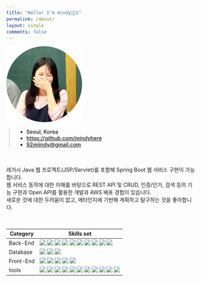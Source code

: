 ```yaml
---
title: "Hello! I'm mindy🙋🏻‍♀️"
permalink: /about/
layout: single
comments: false
---
```


<div>
    <img src="/assets/images/profile.png" alt="profile" width="40%" itemprop="image">
</div>


<div style="border-left: 2px solid rgba(199, 198, 198, 0.7); margin: 0.5em 0 0 0.5em; padding-left: 1.5em; font-weight: 500;">
    <ul class="author__urls social-icons">
        <li itemprop="homeLocation" itemscope itemtype="https://schema.org/Place">
          <i class="fas fa-fw fa-map-marker-alt" aria-hidden="true"></i> <span itemprop="name">  Seoul, Korea</span>
        </li>
        <li>
          <a href="https://github.com/mindyhere" itemprop="sameAs" rel="nofollow noopener noreferrer">
            <i class="fab fa-fw fa-github" aria-hidden="true"></i><span class="label">  https://github.com/mindyhere</span>
          </a>
        </li>
        <li>
          <a href="mailto:92miindy@gmail.com">
            <meta itemprop="email" content="92miindy@gmail.com" />
            <i class="fas fa-fw fa-envelope-square" aria-hidden="true"></i><span class="label">  92miindy@gmail.com</span>
          </a>
        </li>
    </ul>
  </div>
<br/>
<br/>
레거시 Java 웹 프로젝트(JSP/Servlet)를 포함해 Spring Boot 웹 서비스 구현이 가능합니다. <br/>
웹 서비스 동작에 대한 이해를 바탕으로 REST API 및 CRUD, 인증/인가, 검색 등의 기능 구현과 Open API를 활용한 개발과 AWS 배포 경험이 있습니다. <br/>
새로운 것에 대한 두려움이 없고, 메타인지에 기반해 계획하고 탐구하는 것을 좋아합니다. <br/>
<br/><br/>

Category|Skills set
---|--
Back-End|<img src="https://img.shields.io/badge/Java-000000?style=flat-square&logoColor=white" /> <img src="https://img.shields.io/badge/Spring-6dd33f?style=flat-square&logoColor=white" /> <img src="https://img.shields.io/badge/SpringBoot-6dd33f?style=flat-square&logoColor=white" /> <img src="https://img.shields.io/badge/SpringSecurity-6dd33f?style=flat-square&logoColor=white" /> <img src="https://img.shields.io/badge/JSP/Servlet-d3d3d3?style=flat-square&logoColor=black" /> <img src="https://img.shields.io/badge/MyBatis-b61a20?style=flat-square&logoColor=white" /> <img src="https://img.shields.io/badge/JPA:Hibernate-59666C?style=flat-square&logoColor=white" /> <img src="https://img.shields.io/badge/Python-3776AB?style=flat-square&logoColor=white" /> <img src="https://img.shields.io/badge/Django-092E20?style=flat-square&logoColor=white" /> <img src="https://img.shields.io/badge/AmazonEC2-FF9900?style=flat-square&logoColor=white" />
Database | <img src="https://img.shields.io/badge/Oracle-f80000?style=flat-square&logoColor=white" /> <img src="https://img.shields.io/badge/MySQL-4479a1?style=flat-square&logoColor=white" /> <img src="https://img.shields.io/badge/MariaDB-003545?style=flat-square&logoColor=white" />
Front-End | <img src="https://img.shields.io/badge/React-61dafb?style=flat-square&logoColor=black" /> <img src="https://img.shields.io/badge/JavaScript-f7df1e?style=flat-square&logoColor=black" /> <img src="https://img.shields.io/badge/JQuery-0769AD?style=flat-square&logoColor=black" /> <img src="https://img.shields.io/badge/Ajax-4e9ece?style=flat-square&logoColor=white" /> <img src="https://img.shields.io/badge/HTML/CSS-e34f26?style=flat-square&logoColor=white" />
tools | <img src="https://img.shields.io/badge/Git-F05032?style=flat-square&logo=Git&logoColor=black" /> <img src="https://img.shields.io/badge/GitHub-181717?style=flat-square&logo=github&logoColor=white" /> <img src="https://img.shields.io/badge/SVN-809CC9?style=flat-square&logo=subversion&logoColor=white" /> <img src="https://img.shields.io/badge/DBeaver-836d5e?style=flat-square&logo=dbeaver&logoColor=black" /> <img src="https://img.shields.io/badge/IntelliJ-000000?style=flat-square&logo=intellijidea&logoColor=white" /> <img src="https://img.shields.io/badge/VSCode-007acc?style=flat-square&logo=visualstudiocode&logoColor=white" /> <img src="https://img.shields.io/badge/STS-6dd33f?style=flat-squar&logo=spring&logoColor=black" /> <img src="https://img.shields.io/badge/Eclipse-2c2255?style=flat-square&logo=eclipseide&logoColor=white" /> <img src="https://img.shields.io/badge/Android Studio-3DDC84?style=flat-square&logo=androidstudio&logoColor=black" /> <img src="https://img.shields.io/badge/Slack-4A154B?style=flat-square&logo=slack&logoColor=white" /> <img src="https://img.shields.io/badge/Notion-ffffff?style=flat-square&logo=notion&logoColor=black" />